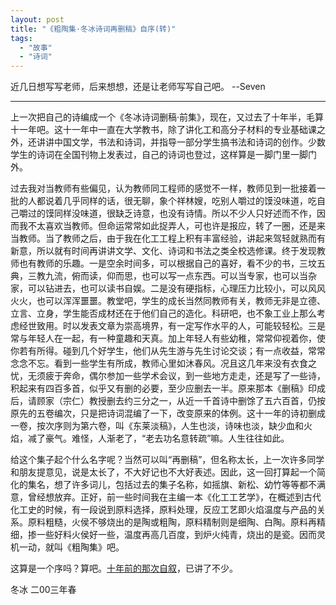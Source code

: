 ```yaml
---
layout: post
title: "《粗陶集·冬冰诗词再删稿》自序(转)"
tags:
  - "故事"
  - "诗词"
---
```



近几日想写写老师，后来想想，还是让老师写写自己吧。 --Seven

- - - -

上一次把自己的诗编成一个《冬冰诗词删稿·前集》，现在，又过去了十年半，毛算十一年吧。这十一年中一直在大学教书，除了讲化工和高分子材料的专业基础课之外，还讲讲中国文学，书法和诗词，并指导一部分学生搞书法和诗词的创作。少数学生的诗词在全国刊物上发表过，自己的诗词也登过，这样算是一脚门里一脚门外。

过去我对当教师有些偏见，认为教师同工程师的感觉不一样，教师见到一批接着一批的人都说着几乎同样的话，很无聊，象个祥林嫂，吃别人嚼过的馍没味道，吃自己嚼过的馍同样没味道，很缺乏诗意，也没有诗情。所以不少人只好述而不作，因而我不太喜欢当教师。但命运常常如此捉弄人，可也许是报应，转了一圈，还是来当教师。当了教师之后，由于我在化工工程上积有丰富经验，讲起来驾轻就熟而有新意，所以就有时间再讲讲文学、文化、诗词和书法之类全校选修课。终于发现教师也有教师的乐趣。一是空余时间多，可以根据自己的喜好，看不少的书，三坟五典，三教九流，俯而读，仰而思，也可以写一点东西。可以当专家，也可以当杂家，可以钻进去，也可以读书自娱。二是没有硬指标，心理压力比较小，可以风风火火，也可以浑浑噩噩。教堂吧，学生的成长当然同教师有关，教师无非是立德、立言、立身，学生能否成材还在于他们自己的造化。科研吧，也不象工业上那么考虑经世致用。时以发表文章为崇高境界，有一定写作水平的人，可能较轻松。三是常与年轻人在一起，有一种童趣和天真。加上年轻人有些幼稚，常常仰视着你，使你若有所得。碰到几个好学生，他们从先生游与先生讨论交谈；有一点收益，常常念念不忘。看到一些学生有所成，教师心里如沐春风。况且这几年来没有衣食之忧，无须疲于奔命，偶尔参加一些学术会议，到一些地方走走，还是写了一些诗，积起来有四百多首，似乎又有删的必要，至少应删去一半。原来那本《删稿》印成后，请顾家（宗仁）教授删去约三分之一，从近一千首诗中删馀了五六百首，仍按原先的五卷编次，只是把诗词混编了一下，改变原来的体例。这十一年的诗初删成一卷，按次序则为第六卷，叫《东莱淡稿》，人生也淡，诗味也淡，缺少血和火焰，减了豪气。难怪，人渐老了，“老去功名意转疏”嘛。人生往往如此。

给这个集子起个什么名字呢？当然可以叫“再删稿”，但名称太长，上一次许多同学和朋友提意见，说是太长了，不大好记也不大好表述。因此，这一回打算起一个简化的集名，想了许多词儿，包括过去的集子名称，如摇旗、新松、幼竹等等都不满意，曾经想放弃。正好，前一些时间我在主编一本《化工工艺学》，在概述到古代化工史的时候，有一段说到原料选择，原料处理，反应工艺即火焰温度与产品的关系。原料粗糙，火侯不够烧出的是陶或粗陶，原料精制则是细陶、白陶。原料再精细，掺一些好料火侯好一些，温度再高几百度，到炉火纯青，烧出的是瓷。因而灵机一动，就叫《粗陶集》吧。

这算是一个序吗？算吧。[十年前的那次自叙](/past/2010/1/5/dong-bing-shi-ci-shan-gao-qian-ji-zi-xu-zhuan/)，已讲了不少。

冬冰
二00三年春
